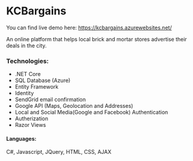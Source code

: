 # KCBargains

You can find live demo here: https://kcbargains.azurewebsites.net/

An online platform that helps local brick and mortar stores advertise their deals in the city.

### Technologies:
- .NET Core
- SQL Database (Azure)
- Entity Framework
- Identity
- SendGrid email confirmation
- Google API (Maps, Geolocation and Addresses)
- Local and Social Media(Google and Facebook) Authentication
- Autherization
- Razor Views

#### Languages:
C#, Javascript, JQuery, HTML, CSS, AJAX
